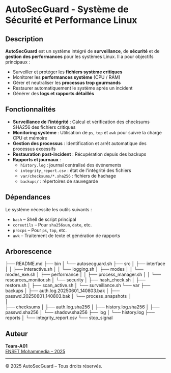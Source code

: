 # AutoSecGuard - Système de Sécurité et Performance Linux

## Description

**AutoSecGuard** est un système intégré de **surveillance**, de **sécurité** et de **gestion des performances** pour les systèmes Linux. Il a pour objectifs principaux :

-  Surveiller et protéger les **fichiers système critiques**
-  Monitorer les **performances système** (CPU / RAM)
-  Gérer et neutraliser les **processus trop gourmands**
-  Restaurer automatiquement le système après un incident
-  Générer des **logs et rapports détaillés**

## Fonctionnalités

- **Surveillance de l’intégrité** : Calcul et vérification des checksums SHA256 des fichiers critiques
- **Monitoring système** : Utilisation de `ps`, `top` et `awk` pour suivre la charge CPU et mémoire
- **Gestion des processus** : Identification et arrêt automatique des processus excessifs
- **Restauration post-incident** : Récupération depuis des backups
- **Rapports et journaux** :
  - `history.log` : journal centralisé des événements
  - `integrity_report.csv` : état de l'intégrité des fichiers
  - `var/checksums/*.sha256` : fichiers de hachage
  - `backups/` : répertoires de sauvegarde

## Dépendances

Le système nécessite les outils suivants :

- `bash` – Shell de script principal
- `coreutils` – Pour `sha256sum`, `date`, etc.
- `procps` – Pour `ps`, `top`, etc.
- `awk` – Traitement de texte et génération de rapports

## Arborescence


├── README.md
├── bin
│   └── autosecguard.sh
├── src
│   ├── interface
│   │   ├── interactive.sh
│   │   └── logging.sh
│   ├── modes
│   │   └── modes_exe.sh
│   ├── performance
│   │   ├── process_manager.sh
│   │   └── resources_monitor.sh
│   └── security
│       ├── hash_check.sh
│       ├── restore.sh
│       ├── scan_active.sh
│       └── surveillance.sh
└── var
    ├── backups
    │   ├── auth.log.20250601_140803.bak
    │   ├── passwd.20250601_140803.bak
    │   └── process_snapshots
    │      
    │      
    ├── checksums
    │   ├── auth.log.sha256
    │   ├── history.log.sha256
    │   ├── passwd.sha256
    │   └── shadow.sha256
    ├── log
    │   └── history.log
    ├── reports
    │   └── integrity_report.csv
    └── stop_signal

## Auteur

**Team-A01**  
[ENSET Mohammedia – 2025](https://enset-media.ac.ma/)

---

© 2025 AutoSecGuard – Tous droits réservés.
